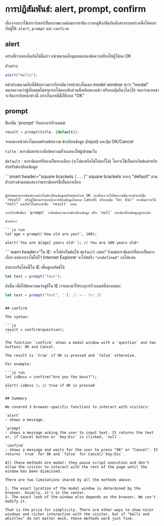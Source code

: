 # การปฎิสัมพันธ์: alert, prompt, confirm

เนื่องจากเราใช้เบราว์เซอร์เป็นสภาพแวดล้อมการสาธิต เรามาดูฟังก์ชันกันสักสองสามอย่างเพื่อโต้ตอบกับผู้ใช้: `alert`, `prompt` และ `confirm`

## alert

อย่างที่เราเคยเห็นกันได้นี้แล้ว หน้าขนาดเล็กมุมบนแสดงข้อความที่รอให้ผู้ใช้กด OK

ตัวอย่าง:

```js run
alert("Hello");
```

หน้าต่างขนาดเล็กที่มีข้อความเราเรียกมันว่าหน้าต่างโมเดล *modal window* คำว่า "modal" หมายความว่าผู้เยี่ยมชมไม่สามารถโต้ตอบกับส่วนที่เหลือของหน้า หรือกดปุ่มอื่นๆใดๆได้ จนกว่าพวกเขาจะจัดการกับหน้าต่างนี้ อย่างในกรณีนี้ก็คือกด "OK"

## prompt

ฟังก์ชัน 'prompt' รับสองอาร์กิวเมนต์:

```js no-beautify
result = prompt(title, [default]);
```

จะแสดงหน้าต่างโมเดลพร้อมข้อความ ช่องป้อนข้อมูล (input) และปุ่ม OK/Cancel

`title`
: พารามิเตอร์แรกคือข้อความที่จะแสดงให้ผู้เข้าชมเว็บ

`default`
: พารามิเตอร์ที่สองเป็นทางเลือก (จะใส่มาหรือไม่ใส่มาก็ได้) โดยจะใช้เป็นค่าเริ่มต้นสำหรับสำหรับช่องป้อนข้อมูล

```smart header="square brackets `[...]`"
square brackets รอบๆ "default" ตามตัวอย่างด้านบนแสดงว่าพารามิเตอร์นี้เป็นทางเลือก
```

ผู้เข้าชมสามารถพิมพ์บางอย่างในช่องป้อนข้อมูลพร้อมท์แล้วกด OK จากนั้นเราจะได้ข้อความนั้นจากตัวแปรชื่อ `result` หรือผู้ใช้สามารถยกเลิกการป้อนข้อมูลโดยกด Cancel หรือกดปุ่ม "คีย์: Esc" จากนั้นเราจะได้ "null" มาเก็บไว้ในตัวแปรชื่อ `result` แทน

การเรียกฟังชั่นก์ `prompt` จะคืนข้อความจากช่องป้อนข้อมูล หรือ `null` หากช่องป้อนข้อมูลถูกยกเลิก

ตัวอย่าง:

```js run
let age = prompt('How old are you?', 100);

alert(`You are ${age} years old!`); // You are 100 years old!
```

````warn header="ใน IE: จะใส่ค่าเริ่มต้นให้ `default` เสมอ"
ถึงแม้พารามิเตอร์ที่สองเป็นทางเลือก แต่หากเราไม่ใส่ไว้ Internet Explorer จะใส่สตริง `"undefined"` ลงไปแทน

สามารถรันโค้ดนี้ใน IE เพื่อดูผลลัพธ์ได้

```js run
let test = prompt("Test");
```

ดังนั้น เพื่อให้ข้อความแจ้งดูดีใน IE เราแนะนำให้ระบุอาร์กิวเมนต์ที่สองเสมอ:

```js run
let test = prompt("Test", ''); // <-- for IE
```
````

## confirm

The syntax:

```js
result = confirm(question);
```

The function `confirm` shows a modal window with a `question` and two buttons: OK and Cancel.

The result is `true` if OK is pressed and `false` otherwise.

For example:

```js run
let isBoss = confirm("Are you the boss?");

alert( isBoss ); // true if OK is pressed
```

## Summary

We covered 3 browser-specific functions to interact with visitors:

`alert`
: shows a message.

`prompt`
: shows a message asking the user to input text. It returns the text or, if Cancel button or `key:Esc` is clicked, `null`.

`confirm`
: shows a message and waits for the user to press "OK" or "Cancel". It returns `true` for OK and `false` for Cancel/`key:Esc`.

All these methods are modal: they pause script execution and don't allow the visitor to interact with the rest of the page until the window has been dismissed.

There are two limitations shared by all the methods above:

1. The exact location of the modal window is determined by the browser. Usually, it's in the center.
2. The exact look of the window also depends on the browser. We can't modify it.

That is the price for simplicity. There are other ways to show nicer windows and richer interaction with the visitor, but if "bells and whistles" do not matter much, these methods work just fine.
